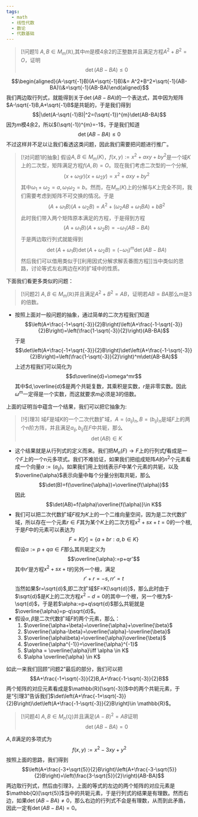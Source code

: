 ```yaml
---
tags:
  - math
  - 线性代数
  - 数论
  - 代数基础
---
```


> [!问题1]
> $A,B \in M_{m}(\mathbb{R})$,其中$m$是模4余2的正整数并且满足方程$A^2+B^2=O$，证明$$\det(AB-BA)\leq 0$$

$$\begin{aligned}(A-\sqrt{-1}B)(A+\sqrt{-1}B)&= A^2+B^2+\sqrt{-1}(AB-BA)\\&=\sqrt{-1}(AB-BA)\end{aligned}$$我们两边取行列式，就能得到关于$\det(AB-BA)$的一个表达式，其中因为矩阵$A-\sqrt{-1}B,A+\sqrt{-1}B$是共轭的，于是我们得到$$|\det(A-\sqrt{-1}B)|^2=(\sqrt{-1})^{m}\det(AB-BA)$$因为$m$模4余2，所以$(\sqrt{-1})^{m}=-1$，于是我们知道$$\det(AB-BA)\leq 0$$
不过这样并不足以让我们看透这类问题，因此我们需要把问题进行推广。

> [!对问题1的抽象]
> 假设$A,B \in M_{m}(K)$，$f(x,y):=x^2+axy+by^2$是一个域$K$上的二次型，矩阵满足方程$f(A,B)=O$。现在我们考虑二次型的一个分解,$$(x+\omega_1y)(x+\omega_2y)=x^2+axy+by^2$$其中$\omega_1+\omega_2=a,\omega_1\omega_2=b$。然而，在$M_m(K)$上的分解与$K$上完全不同，我们需要考虑到矩阵不可交换的情况。于是$$(A+\omega_1B)(A+\omega_2B)=A^2+(\omega_2AB+\omega_1BA)+bB^2$$此时我们带入两个矩阵原本满足的方程，于是得到方程$$(A+\omega_1B)(A+\omega_2B)=-\omega_1(AB-BA)$$于是两边取行列式就能得到$$\det(A+\omega_1B)\det(A+\omega_2B)=(-\omega_1)^m\det(AB-BA)$$然后我们可以借用类似于[[利用因式分解求解丢番图方程]]当中类似的思路，讨论等式左右两边在$K$的扩域中的性质。

下面我们看更多类似的问题：

> [!问题2]
> $A,B \in M_m(\mathbb{R})$并且满足$A^2+B^2=AB$，证明若$AB=BA$那么$m$是3的倍数。

* 按照上面对一般问题的抽象，通过简单的二次方程我们知道$$\left(A+\frac{-1+\sqrt{-3}}{2}B\right)\left(A+\frac{-1-\sqrt{-3}}{2}B\right)=\left(\frac{1-\sqrt{-3}}{2}\right)(AB-BA)$$于是$$\det\left(A+\frac{-1+\sqrt{-3}}{2}B\right)\det\left(A+\frac{-1-\sqrt{-3}}{2}B\right)=\left(\frac{1-\sqrt{-3}}{2}\right)^m\det(AB-BA)$$上述方程我们可以简化为$$d\overline{d}=\omega^mr$$其中$d,\overline{d}$是两个共轭复数，其乘积是实数，$r$是非零实数。因此$\omega^m$一定得是一个实数，而这就要求$m$必须是3的倍数。

上面的证明当中蕴含一个结果，我们可以把它抽象为:

> [!引理3]
> 域$F$是域$K$的一个二次代数扩域，$A=(a_{ij})_n,B=(b_{ij})_n$是域$F$上的两个n阶方阵，并且满足$a_{ij},b_{ij}$在$F$中共轭，那么$$\det(AB)\in K$$

* 这个结果就是从行列式的定义而来。我们把$M_n(F) \to F$上的行列式$f$看成是一个$F$上的一个n元多项式。我们不难验证，如果我们把组成矩阵$A$的$n^2$个元素看成一个向量$\alpha:=(a_{ij})$。如果我们用上划线表示$F$中某个元素的共轭，以及$\overline{\alpha}$表示向量中每个分量分别取共轭，那么$$\det(B)=f(\overline{\alpha})=\overline{f(\alpha)}$$因此$$\det(AB)=f(\alpha)\overline{f(\alpha)}\in K$$
* 我们可以把二次代数扩域$F$视为$K$上的一个二维向量空间，因为是二次代数扩域，所以存在一个元素$r\in F$其为某个$K$上的二次方程$x^2+sx+t=0$的一个根,于是$F$中的元素可以表达为$$F=K[r]=\{a+br:a,b \in K\}$$假设$\alpha:=p+q\alpha \in F$那么其共轭定义为$$\overline{\alpha}:=p+qr'$$其中$r'$是方程$x^2+sx+t$的另外一个根，满足$$r'+r=-s,rr'=t$$当然如果$r=\sqrt{d}$,即二次扩域$F=K[\sqrt{d}]$，那么此时由于$\sqrt{d}$是$K$上的二次方程$x^2-d=0$的其中一个根，另一个根为$-\sqrt{d}$，于是若$\alpha:=p+q\sqrt{d}$那么共轭就是$\overline{\alpha}=p-q\sqrt{d}$。
* 假设$\alpha,\beta$是二次代数扩域$F$的两个元素，那么：
  1. $\overline{\alpha+\beta}=\overline{\alpha}+\overline{\beta}$
  2. $\overline{\alpha-\beta}=\overline{\alpha}-\overline{\beta}$
  3. $\overline{\alpha\beta}=\overline{\alpha}\overline{\beta}$
  4. $\overline{\alpha^{-1}}=\overline{\alpha}^{-1}$
  5. $\alpha = \overline{\alpha}\iff \alpha \in K$
  6. $\alpha \overline{\alpha} \in K$

如此一来我们回顾“问题2”最后的部分，我们可以把$$A+\frac{-1+\sqrt{-3}}{2}B,A+\frac{-1-\sqrt{-3}}{2}B$$两个矩阵的对应元素看成是$\mathbb{R}[\sqrt{-3}]$中的两个共轭元素，于是“引理3”告诉我们$\det\left(A+\frac{-1+\sqrt{-3}}{2}B\right)\det\left(A+\frac{-1-\sqrt{-3}}{2}B\right)\in \mathbb{R}$。

> [!问题4]
> $A,B \in M_n(\mathbb{Q})$并且满足$(A-B)^2=AB$证明$$\det(AB-BA)=0$$

$A,B$满足的多项式为$$f(x,y):=x^2-3xy+y^2$$按照上面的思路，我们得到$$\left(A+\frac{-3+\sqrt{5}}{2}B\right)\left(A+\frac{-3-\sqrt{5}}{2}B\right)=\left(\frac{3-\sqrt{5}}{2}\right)(AB-BA)$$两边取行列式，然后由引理3，上面的等式的左边的两个矩阵的对应元素是$\mathbb{Q}[\sqrt{5}]$当中的共轭元素，于是行列式的结果是有理数。然而右边，如果$\det(AB-BA)\neq 0$，那么右边的行列式不会是有理数，从而到此矛盾，因此一定有$\det(AB-BA)= 0$。

